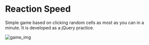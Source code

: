 # Reaction Speed
Simple game based on clicking random cells as most as you can in a minute. It is developed as a jQuery practice.

![game_img](https://user-images.githubusercontent.com/77337049/168277641-a2e32d7f-849d-47c4-8960-4b59aa0fd4bf.png)
